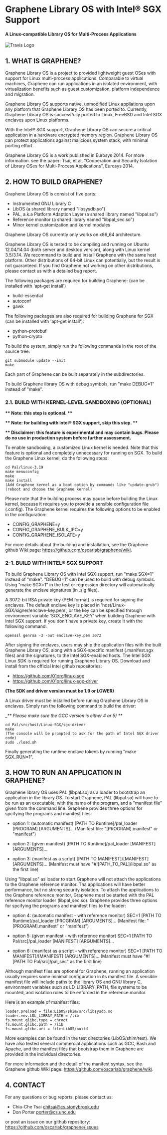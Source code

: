 
# Graphene Library OS with Intel:registered: SGX Support

#### A Linux-compatible Library OS for Multi-Process Applications
![Travis Logo](https://travis-ci.org/oscarlab/graphene.svg?branch=master)

## 1. WHAT IS GRAPHENE?

Graphene Library OS is a project to provided lightweight guest OSes with
support for Linux multi-process applications. Comparable to virtual
machines, Graphene can run applications in an isolated environment, with
virtualization benefits such as guest customization, platform independence
and migration.

Graphene Library OS supports native, unmodified Linux appliations upon
any platform that Graphene Library OS has been ported to. Currently,
Graphene Library OS is successfully ported to Linux, FreeBSD and Intel SGX
enclaves upon Linux platforms.

With the Intel:registered: SGX support, Graphene Library OS can secure a critical
application in a hardware encrypted memory region. Graphene Library OS can
protect applications against malicious system stack, with minimal porting
effort.

Graphene Library OS is a work published in Eurosys 2014. For more
information. see the paper: Tsai, et al, "Cooperation and Security Isolation
of Library OSes for Multi-Process Applications", Eurosys 2014.



## 2. HOW TO BUILD GRAPHENE?

Graphene Library OS is consist of five parts:
  - Instrumented GNU Library C
  - LibOS (a shared library named "libsysdb.so")
  - PAL, a.k.a Platform Adaption Layer (a shared library named "libpal.so")
  - Reference monitor (a shared library named "libpal_sec.so")
  - Minor kernel customization and kernel modules

Graphene Library OS currently only works on x86_64 architecture.

Graphene Library OS is tested to be compiling and running on Ubuntu 12.04/14.04
(both server and desktop version), along with Linux kernel 3.5/3.14.
We recommand to build and install Graphene with the same host platform.
Other distributions of 64-bit Linux can potentially, but the result is not
guaranteed. If you find Graphene not working on other distributions, please
contact us with a detailed bug report.

The following packages are required for building Graphene: (can be installed
with 'apt-get install')
   - build-essential
   - autoconf
   - gawk

The following packages are also required for building Graphene for SGX (can
be installed with 'apt-get install'):
   - python-protobuf
   - python-crypto

To build the system, simply run the following commands in the root of the
source tree:

    git submodule update --init
    make

Each part of Graphene can be built separately in the subdirectories.

To build Graphene library OS with debug symbols, run "make DEBUG=1" instead of
"make".

### 2.1. BUILD WITH KERNEL-LEVEL SANDBOXING (OPTIONAL)

__** Note: this step is optional. **__

__** Note: for building with Intel:registered: SGX support, skip this step. **__

__** Disclaimer: this feature is experimental and may contain bugs. Please do
   no use in production system before further assessment.__

To enable sandboxing, a customized Linux kernel is needed. Note that
this feature is optional and completely unnecessary for running on SGX.
To build the Graphene Linux kernel, do the following steps:

    cd Pal/linux-3.19
    make menuconfig
    make
    make install
    (Add Graphene kernel as a boot option by commands like "update-grub")
    (reboot and choose the Graphene kernel)

Please note that the building process may pause before building the Linux
kernel, because it requires you to provide a sensible configuration file
(.config). The Graphene kernel requires the following options to be enabled
in the configuration:

  - CONFIG_GRAPHENE=y
  - CONFIG_GRAPHENE_BULK_IPC=y
  - CONFIG_GRAPHENE_ISOLATE=y

For more details about the building and installation, see the Graphene github
Wiki page: <https://github.com/oscarlab/graphene/wiki>.


### 2-1. BUILD WITH INTEL:registered: SGX SUPPORT

To build Graphene Library OS with Intel SGX support, run "make SGX=1" instead
of "make". "DEBUG=1" can be used to build with debug symbols. Using "make SGX=1"
in the test or regression directory will automatically generate the enclave
signatures (in .sig files).

A 3072-bit RSA private key (PEM format) is required for signing the enclaves.
The default enclave key is placed in 'host/Linux-SGX/signer/enclave-key.pem',
or the key can be specified through environment variable 'SGX_ENCLAVE_KEY'
when building Graphene with Intel SGX support. If you don't have a private key,
create it with the following command:

    openssl genrsa -3 -out enclave-key.pem 3072

After signing the enclaves, users may ship the application files with the
built Graphene Library OS, along with a SGX-specific manifest (.manifest.sgx
files) and the signatures, to the Intel SGX-enabled hosts. The Intel SGX
Linux SDK is required for running Graphene Library OS. Download and install
from the official Intel github repositories:

   - <https://github.com/01org/linux-sgx>
   - <https://github.com/01org/linux-sgx-driver>

__(The SDK and driver version must be 1.9 or LOWER)__

A Linux driver must be installed before runing Graphene Library OS in enclaves.
Simply run the following command to build the driver:

__** Please make sure the GCC version is either 4 or 5) **_

    cd Pal/src/host/Linux-SGX/sgx-driver
    make
    (The console will be prompted to ask for the path of Intel SGX driver code)
    sudo ./load.sh

Finally generating the runtime enclave tokens by running "make SGX_RUN=1".




## 3. HOW TO RUN AN APPLICATION IN GRAPHENE?

Graphene library OS uses PAL (libpal.so) as a loader to bootstrap an
application in the library OS. To start Graphene, PAL (libpal.so) will have
to be run as an executable, with the name of the program, and a "manifest
file" given from the command line. Graphene provides three options for
spcifying the programs and manifest files:

   - option 1: (automatic manifest)
    [PATH TO Runtime]/pal_loader [PROGRAM] [ARGUMENTS]...
    (Manifest file: "[PROGRAM].manifest" or "manifest")

   - option 2: (given manifest)
    [PATH TO Runtime]/pal_loader [MANIFEST] [ARGUMENTS]...

   - option 3: (manifest as a script)
    [PATH TO MANIFEST]/[MANIFEST] [ARGUMENTS]...
    (Manifest must have "#![PATH_TO_PAL]/libpal.so" as the first line)

Using "libpal.so" as loader to start Graphene will not attach the applications
to the Graphene reference monitor. Tha applications will have better
performance, but no strong security isolation. To attach the applications to
the Graphene reference monitor, Graphene must be started with the PAL
reference monitor loader (libpal_sec.so). Graphene provides three options for
spcifying the programs and manifest files to the loader:

   - option 4: (automatic manifest - with reference monitor)
    SEC=1 [PATH TO Runtime]/pal_loader [PROGRAM] [ARGUMENTS]...
    (Manifest file: "[PROGRAM].manifest" or "manifest")

   - option 5: (given manifest - with reference monitor)
    SEC=1 [PATH TO Pal/src]/pal_loader [MANIFEST] [ARGUMENTS]...

   - option 6: (manifest as a script - with reference monitor)
    SEC=1 [PATH TO MANIFEST]/[MANIFEST] [ARGUMENTS]...
    (Manifest must have "#![PATH TO Pal/src]/pal_sec" as the first line)

Although manifest files are optional for Graphene, running an application
usually requires some minimal configuration in its manifest file. A
sensible manifest file will include paths to the library OS and GNU
library C, environment variables such as LD_LIBRARY_PATH, file systems to
be mounted, and isolation rules to be enforced in the reference monitor.

Here is an example of manifest files:

    loader.preload = file:LibOS/shim/src/libsysdb.so
    loader.env.LDL_LIBRAY_PATH = /lib
    fs.mount.glibc.type = chroot
    fs.mount.glibc.path = /lib
    fs.mount.glibc.uri = file:LibOS/build

More examples can be found in the test directories (LibOS/shim/test). We have
also tested several commercial applications such as GCC, Bash and Apache,
and the manifest files that bootstrap them in Graphene are provided in the
individual directories.

For more information and the detail of the manifest syntax, see the Graphene
github Wiki page: <https://github.com/oscarlab/graphene/wiki>.



## 4. CONTACT

For any questions or bug reports, please contact us:

   - Chia-Che Tsai <chitsai@cs.stonybrook.edu>
   - Don Porter <porter@cs.unc.edu>

or post an issue on our github repository:
        <https://github.com/oscarlab/graphene/issues>
